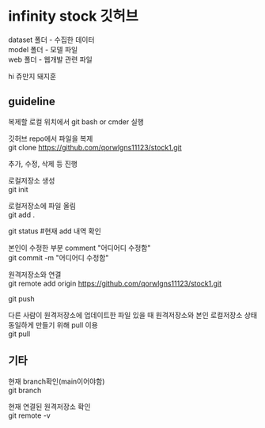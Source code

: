 # infinity stock 깃허브

dataset 폴더 - 수집한 데이터  
model 폴더 - 모델 파일  
web 폴더 - 웹개발 관련 파일

hi
쥬만지 돼지훈

## guideline

복제할 로컬 위치에서 git bash or cmder 실행

깃허브 repo에서 파일을 복제  
git clone https://github.com/qorwlgns11123/stock1.git

추가, 수정, 삭제 등 진행

로컬저장소 생성  
git init

로컬저장소에 파일 올림  
git add .

git status  #현재 add 내역 확인

본인이 수정한 부분 comment "어디어디 수정함"  
git commit -m "어디어디 수정함"

원격저장소와 연결  
git remote add origin https://github.com/qorwlgns11123/stock1.git

git push



다른 사람이 원격저장소에 업데이트한 파일 있을 때 원격저장소와 본인 로컬저장소 상태 동일하게 만들기 위해 pull 이용  
git pull



## 기타

현재 branch확인(main이어야함)  
git branch



현재 연결된 원격저장소 확인  
git remote -v

